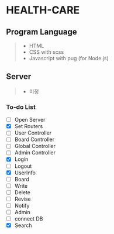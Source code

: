 # HEALTH-CARE

## Program Language

> - HTML
> - CSS with scss
> - Javascript with pug (for Node.js)

## Server

> - 미정

### To-do List

- [ ] Open Server
- [x] Set Routers
- [ ] User Controller
- [ ] Board Controller
- [ ] Global Controller
- [ ] Admin Controller
- [x] Login
- [ ] Logout
- [x] UserInfo
- [ ] Board
- [ ] Write
- [ ] Delete
- [ ] Revise
- [ ] Notify
- [ ] Admin
- [ ] connect DB
- [x] Search
